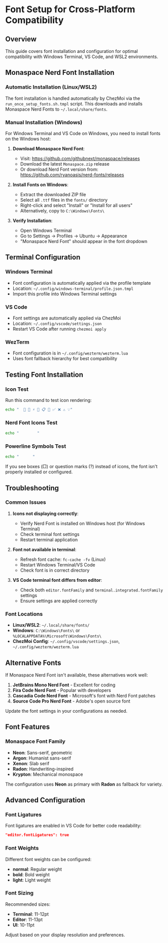 # Font Setup for Cross-Platform Compatibility

## Overview

This guide covers font installation and configuration for optimal compatibility with Windows Terminal, VS Code, and WSL2 environments.

## Monaspace Nerd Font Installation

### Automatic Installation (Linux/WSL2)
The font installation is handled automatically by ChezMoi via the `run_once_setup_fonts.sh.tmpl` script. This downloads and installs Monaspace Nerd Fonts to `~/.local/share/fonts`.

### Manual Installation (Windows)
For Windows Terminal and VS Code on Windows, you need to install fonts on the Windows host:

1. **Download Monaspace Nerd Font**:
   - Visit: https://github.com/githubnext/monaspace/releases
   - Download the latest `Monaspace.zip` release
   - Or download Nerd Font version from: https://github.com/ryanoasis/nerd-fonts/releases

2. **Install Fonts on Windows**:
   - Extract the downloaded ZIP file
   - Select all `.ttf` files in the `fonts/` directory
   - Right-click and select "Install" or "Install for all users"
   - Alternatively, copy to `C:\Windows\Fonts\`

3. **Verify Installation**:
   - Open Windows Terminal
   - Go to Settings → Profiles → Ubuntu → Appearance
   - "Monaspace Nerd Font" should appear in the font dropdown

## Terminal Configuration

### Windows Terminal
- Font configuration is automatically applied via the profile template
- Location: `~/.config/windows-terminal/profile.json.tmpl`
- Import this profile into Windows Terminal settings

### VS Code
- Font settings are automatically applied via ChezMoi
- Location: `~/.config/vscode/settings.json`
- Restart VS Code after running `chezmoi apply`

### WezTerm
- Font configuration is in `~/.config/wezterm/wezterm.lua`
- Uses font fallback hierarchy for best compatibility

## Testing Font Installation

### Icon Test
Run this command to test icon rendering:
```bash
echo "  📁 🐍 ⚡ 🔧 📋 🚀 ✅ ❌ ⚠️ 💡"
```

### Nerd Font Icons Test
```bash
echo "        "
```

### Powerline Symbols Test
```bash
echo "      "
```

If you see boxes (□) or question marks (?) instead of icons, the font isn't properly installed or configured.

## Troubleshooting

### Common Issues

1. **Icons not displaying correctly**:
   - Verify Nerd Font is installed on Windows host (for Windows Terminal)
   - Check terminal font settings
   - Restart terminal application

2. **Font not available in terminal**:
   - Refresh font cache: `fc-cache -fv` (Linux)
   - Restart Windows Terminal/VS Code
   - Check font is in correct directory

3. **VS Code terminal font differs from editor**:
   - Check both `editor.fontFamily` and `terminal.integrated.fontFamily` settings
   - Ensure settings are applied correctly

### Font Locations

- **Linux/WSL2**: `~/.local/share/fonts/`
- **Windows**: `C:\Windows\Fonts\` or `%LOCALAPPDATA%\Microsoft\Windows\Fonts\`
- **ChezMoi Config**: `~/.config/vscode/settings.json`, `~/.config/wezterm/wezterm.lua`

## Alternative Fonts

If Monaspace Nerd Font isn't available, these alternatives work well:

1. **JetBrains Mono Nerd Font** - Excellent for coding
2. **Fira Code Nerd Font** - Popular with developers
3. **Cascadia Code Nerd Font** - Microsoft's font with Nerd Font patches
4. **Source Code Pro Nerd Font** - Adobe's open source font

Update the font settings in your configurations as needed.

## Font Features

### Monaspace Font Family
- **Neon**: Sans-serif, geometric
- **Argon**: Humanist sans-serif  
- **Xenon**: Slab serif
- **Radon**: Handwriting-inspired
- **Krypton**: Mechanical monospace

The configuration uses **Neon** as primary with **Radon** as fallback for variety.

## Advanced Configuration

### Font Ligatures
Font ligatures are enabled in VS Code for better code readability:
```json
"editor.fontLigatures": true
```

### Font Weights
Different font weights can be configured:
- **normal**: Regular weight
- **bold**: Bold weight
- **light**: Light weight

### Font Sizing
Recommended sizes:
- **Terminal**: 11-12pt
- **Editor**: 11-13pt
- **UI**: 10-11pt

Adjust based on your display resolution and preferences.
